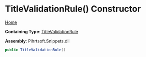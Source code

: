 # TitleValidationRule\(\) Constructor

[Home](../../../../../README.md)

**Containing Type**: [TitleValidationRule](../README.md)

**Assembly**: Pihrtsoft\.Snippets\.dll

```csharp
public TitleValidationRule()
```

